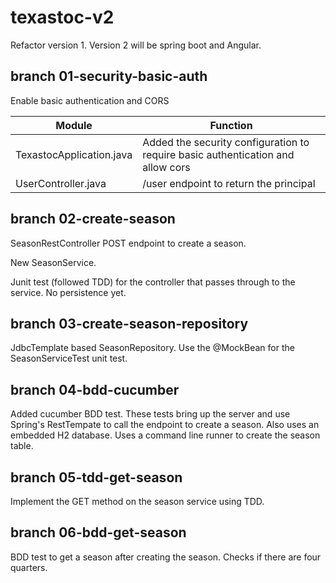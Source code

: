 # texastoc-v2
Refactor version 1. Version 2 will be spring boot and Angular.

## branch 01-security-basic-auth
Enable basic authentication and CORS 

Module | Function
------------ | -------------
TexastocApplication.java | Added the security configuration to require basic authentication and allow cors
UserController.java | /user endpoint to return the principal

## branch 02-create-season

SeasonRestController POST endpoint to create a season. 

New SeasonService.

Junit test (followed TDD) for the controller that passes through to the service. No persistence yet.

## branch 03-create-season-repository

JdbcTemplate based SeasonRepository. Use the @MockBean for the SeasonServiceTest unit test.

## branch 04-bdd-cucumber
Added cucumber BDD test. These tests bring up the server and use Spring's RestTempate to call the endpoint to create a season. Also uses an embedded H2 database. Uses a command line runner to create the season table.

## branch 05-tdd-get-season
Implement the GET method on the season service using TDD.

## branch 06-bdd-get-season
BDD test to get a season after creating the season. Checks if there are four quarters.
